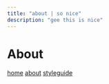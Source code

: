 ```yaml
---
title: "about | so nice"
description: "gee this is nice"
---
```

# About

[home](/)
[about](/about)
[styleguide](/posts/styleguide)
